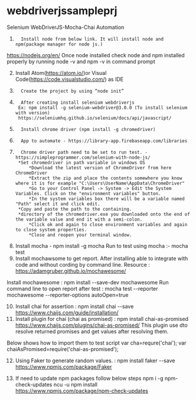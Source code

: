# webdriverjssampleprj

Selenium WebDriverJS-Mocha-Chai Automation 
 
1.       Install node from below link. It will install node and npm(package manager for node js.)
https://nodejs.org/en/
Once node installed check node and npm installed properly by running node -v and npm -v in command prompt

2.	 Install Atom(https://atom.io/)or Visual Code(https://code.visualstudio.com/) as IDE
3.       Create the project by using “node init”
4.       After creating install selenium webdriverjs
		Ex: npm install -g selenium-webdriver@3.0.0 (To install selenium with version)
		https://seleniumhq.github.io/selenium/docs/api/javascript/

5.       Install chrome driver (npm install -g chromedriver)
6.       App to automate - https://library-app.firebaseapp.com/libraries
7.       Chrome driver path need to be set to run test. - https://simpleprogrammer.com/selenium-with-node-js/
		*Set chromedriver in path variable in windows OS
        	*Download the latest version of ChromeDriver from here ChromeDriver
        	*Extract the zip and place the contents somewhere you know where it is for example "C:\Users\UserName\AppData\ChromeDriver"
        	*Go to your Control Panel -> System -> Edit the System Variables. Click on the "environment variables" button.
        	*In the system variables box there will be a variable named "Path" select it and click edit. 
		*Copy and paste the path to the containing.  		
		*directory of the chromedriver.exe you downloaded onto the end of the variable value and end it with a semi-colon.
        	*Click ok and again to close environment variables and again to close system properties.
        	*Close and reopen your terminal window.
 
8. Install mocha - npm install -g mocha
  Run to test using mocha :-  mocha test
9. Install mochawsome to get report. After installing able to integrate with code and without cording by command line.
  Resource : https://adamgruber.github.io/mochawesome/

  Install mochawesome : npm install --save-dev mochawesome
  Run command line to open report after test : mocha test --reporter mochawesome --reporter-options autoOpen=true

10. Install chai for assertion :  npm install chai --save
  https://www.chaijs.com/guide/installation/
11. Install plugin for chai (chai as promised) : npm install chai-as-promised
  https://www.chaijs.com/plugins/chai-as-promised/
  This plugin use dto resolve returned promises and get values after resolving them.

  Below shows how to import them to test script
  var cha=requre('chai');
  var chaiAsPromised=require('chai-as-promised');

12. Using Faker to generate random values. : npm install faker --save
https://www.npmjs.com/package/Faker

13. If need to update npm packages follow below steps
	npm i -g 
  npm-check-updates ncu -u 
  npm install
  https://www.npmjs.com/package/npm-check-updates
